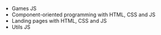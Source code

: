 * Games JS
* Component-oriented programming with HTML, CSS and JS
* Landing pages with HTML, CSS and JS
* Utils JS